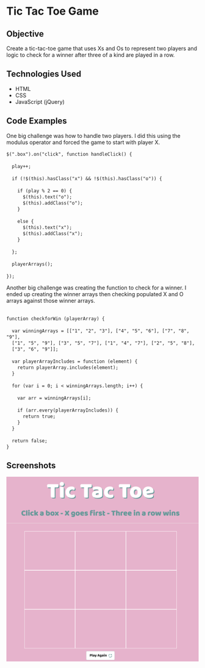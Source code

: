 # Tic Tac Toe Game

## Objective

Create a tic-tac-toe game that uses Xs and Os to represent two players and logic to check for a winner after three of a kind are played in a row.

## Technologies Used
* HTML  
* CSS
* JavaScript (jQuery)

## Code Examples

One big challenge was how to handle two players. I did this using the modulus operator and forced the game to start with player X.

```
$(".box").on("click", function handleClick() {

  play++;

  if (!$(this).hasClass("x") && !$(this).hasClass("o")) {

    if (play % 2 == 0) {
      $(this).text("o");
      $(this).addClass("o");
    }

    else {
      $(this).text("x");
      $(this).addClass("x");
    }

  };

  playerArrays();

});
```

Another big challenge was creating the function to check for a winner. I ended up creating the winner arrays then checking populated X and O arrays against those winner arrays.

```

function checkforWin (playerArray) {

  var winningArrays = [["1", "2", "3"], ["4", "5", "6"], ["7", "8", "9"],
  ["1", "5", "9"], ["3", "5", "7"], ["1", "4", "7"], ["2", "5", "8"],
  ["3", "6", "9"]];

  var playerArrayIncludes = function (element) {
    return playerArray.includes(element);
  }

  for (var i = 0; i < winningArrays.length; i++) {

    var arr = winningArrays[i];

    if (arr.every(playerArrayIncludes)) {
      return true;
    }
  }

  return false;
}
```
## Screenshots

![alt text](tic_tac_toe_screenshot.png)
